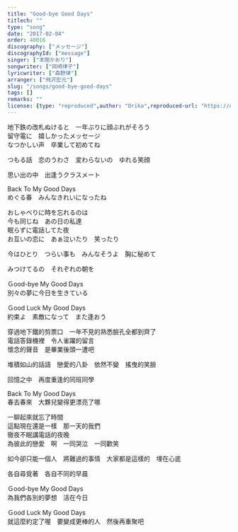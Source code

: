 ```yaml
---
title: "Good-bye Good Days"
titlech: ""
type: "song"
date: "2017-02-04"
order: 40016
discography: ["メッセージ"]
discographyId: ["message"]
singer: ["本間かおり"]
songwriter: ["岡崎律子"]
lyricwriter: ["森野律"]
arranger: ["飛沢宏元"]
slug: "/songs/good-bye-good-days"
tags: []
remarks: ""
license: {type: "reproduced",author: "Orika",reproduced-url: "https://orikamushi.netlify.app",reproduced-website: "織歌蟲"}
---
```


地下鉄の改札ぬけると　一年ぶりに顔ぶれがそろう  
留守電に　嬉しかったメッセージ  
なつかしい声　卒業して初めてね  
  
つもる話　恋のうわさ　変わらないの　ゆれる笑顔  
  
思い出の中　出逢うクラスメート  
  
Back To My Good Days  
めぐる春　みんなきれいになったね  
  
おしゃべりに時を忘れるのは  
今も同じね　あの日の私達  
眠らずに電話してた夜  
お互いの恋に　あぁ泣いたり　笑ったり  
  
今はひとり　つらい事も　みんなそうよ　胸に秘めて  
  
みつけてるの　それぞれの朝を  
  
Ｇood-bye My Good Days  
別々の夢に今日を生きている  
  
Ｇood Luck My Good Days  
約束よ　素敵になって　また逢おう  

<!-- 翻译 -->

穿過地下鐵的剪票口　一年不見的熟悉臉孔全都到齊了  
電話答錄機裡　令人雀躍的留言  
懷念的聲音　是畢業後頭一遭吧  
  
堆積如山的話語　戀愛的八卦　依然不變　搖曳的笑臉  
  
回憶之中　再度重逢的同班同學  
  
Back To My Good Days  
春去春來　大夥兒變得更漂亮了哪  
  
一聊起來就忘了時間  
這點現在還是一樣　那一天的我們  
徹夜不眠講電話的夜晚  
為彼此的戀愛　啊　一同哭泣　一同歡笑  
  
如今卻只能一個人　將難過的事情　大家都是這樣的　埋在心底  
  
各自尋覓著　各自不同的早晨  
  
Ｇood-bye My Good Days  
為我們各別的夢想　活在今日  
  
Ｇood Luck My Good Days  
就這麼約定了喔　要變成更棒的人　然後再重聚吧

